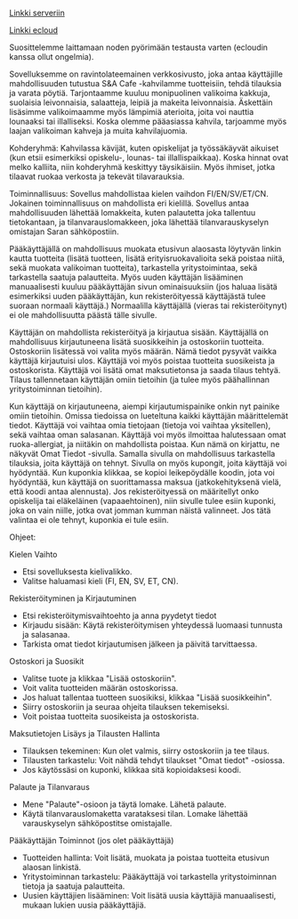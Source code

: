 [Linkki serveriin](https://users.metropolia.fi/~sarapap/WEBProjekti/html/)


[Linkki ecloud](http://10.120.32.72/app/fi/1Etusivu.html)

Suosittelemme laittamaan noden pyörimään testausta varten (ecloudin kanssa ollut ongelmia). 

Sovelluksemme on ravintolateemainen verkkosivusto, joka antaa käyttäjille mahdollisuuden tutustua S&A Cafe -kahvilamme tuotteisiin, tehdä tilauksia ja varata pöytiä. Tarjontaamme kuuluu monipuolinen valikoima kakkuja, suolaisia leivonnaisia, salaatteja, leipiä ja makeita leivonnaisia. Äskettäin lisäsimme valikoimaamme myös lämpimiä aterioita, joita voi nauttia lounaaksi tai illalliseksi. Koska olemme pääasiassa kahvila, tarjoamme myös laajan valikoiman kahveja ja muita kahvilajuomia. 

Kohderyhmä: Kahvilassa kävijät, kuten opiskelijat ja työssäkäyvät aikuiset (kun etsii esimerkiksi opiskelu-, lounas- tai illallispaikkaa). Koska hinnat ovat melko kalliita, niin kohderyhmä keskittyy täysikäisiin. Myös ihmiset, jotka tilaavat ruokaa verkosta ja tekevät tilavarauksia.

Toiminnallisuus: Sovellus mahdollistaa kielen vaihdon FI/EN/SV/ET/CN. Jokainen toiminnallisuus on mahdollista eri kielillä. Sovellus antaa mahdollisuuden lähettää lomakkeita, kuten palautetta joka tallentuu tietokantaan, ja tilanvarauslomakkeen, joka lähettää tilanvarauskyselyn omistajan Saran sähköpostiin. 

Pääkäyttäjällä on mahdollisuus muokata etusivun alaosasta löytyvän linkin kautta tuotteita (lisätä tuotteen, lisätä erityisruokavalioita sekä poistaa niitä, sekä muokata valikoiman tuotteita), tarkastella yritystoimintaa, sekä tarkastella saatuja palautteita. Myös uuden käyttäjän lisääminen manuaalisesti kuuluu pääkäyttäjän sivun ominaisuuksiin (jos haluaa lisätä esimerkiksi uuden pääkäyttäjän, kun rekisteröityessä käyttäjästä tulee suoraan normaali käyttäjä.) Normaalilla käyttäjällä (vieras tai rekisteröitynyt) ei ole mahdollisuutta päästä tälle sivulle. 

Käyttäjän on mahdollista rekisteröityä ja kirjautua sisään. Käyttäjällä on mahdollisuus kirjautuneena lisätä suosikkeihin ja ostoskoriin tuotteita. Ostoskoriin lisätessä voi valita myös määrän. Nämä tiedot pysyvät vaikka käyttäjä kirjautuisi ulos. Käyttäjä voi myös poistaa tuotteita suosikeista ja ostoskorista. Käyttäjä voi lisätä omat maksutietonsa ja saada tilaus tehtyä. Tilaus tallennetaan käyttäjän omiin tietoihin (ja tulee myös päähallinnan yritystoiminnan tietoihin). 

Kun käyttäjä on kirjautuneena, aiempi kirjautumispainike onkin nyt painike omiin tietoihin. Omissa tiedoissa on lueteltuna kaikki käyttäjän määrittelemät tiedot. Käyttäjä voi vaihtaa omia tietojaan (tietoja voi vaihtaa yksitellen), sekä vaihtaa oman salasanan. Käyttäjä voi myös ilmoittaa halutessaan omat ruoka-allergiat, ja niitäkin on mahdollista poistaa. Kun nämä on kirjattu, ne näkyvät Omat Tiedot -sivulla. Samalla sivulla on mahdollisuus tarkastella tilauksia, joita käyttäjä on tehnyt. Sivulla on myös kupongit, joita käyttäjä voi hyödyntää. Kun kuponkia klikkaa, se kopioi leikepöydälle koodin, jota voi hyödyntää, kun käyttäjä on suorittamassa maksua (jatkokehityksenä vielä, että koodi antaa alennusta). Jos rekisteröityessä on määritellyt onko opiskelija tai eläkeläinen (vapaaehtoinen), niin sivulle tulee esiin kuponki, joka on vain niille, jotka ovat jomman kumman näistä valinneet. Jos tätä valintaa ei ole tehnyt, kuponkia ei tule esiin. 

Ohjeet: 

Kielen Vaihto
- Etsi sovelluksesta kielivalikko.
- Valitse haluamasi kieli (FI, EN, SV, ET, CN).

Rekisteröityminen ja Kirjautuminen

- Etsi rekisteröitymisvaihtoehto ja anna pyydetyt tiedot
- Kirjaudu sisään: Käytä rekisteröitymisen yhteydessä luomaasi tunnusta ja salasanaa.
- Tarkista omat tiedot kirjautumisen jälkeen ja päivitä tarvittaessa.

Ostoskori ja Suosikit

- Valitse tuote ja klikkaa "Lisää ostoskoriin".
- Voit valita tuotteiden määrän ostoskorissa.
- Jos haluat tallentaa tuotteen suosikiksi, klikkaa "Lisää suosikkeihin".
- Siirry ostoskoriin ja seuraa ohjeita tilauksen tekemiseksi.
- Voit poistaa tuotteita suosikeista ja ostoskorista.

Maksutietojen Lisäys ja Tilausten Hallinta

- Tilauksen tekeminen: Kun olet valmis, siirry ostoskoriin ja tee tilaus.
- Tilausten tarkastelu: Voit nähdä tehdyt tilaukset "Omat tiedot" -osiossa.
- Jos käytössäsi on kuponki, klikkaa sitä kopioidaksesi koodi. 

Palaute ja Tilanvaraus

- Mene "Palaute"-osioon ja täytä lomake. Lähetä palaute.
- Käytä tilanvarauslomaketta varataksesi tilan. Lomake lähettää varauskyselyn sähköpostitse omistajalle.

Pääkäyttäjän Toiminnot (jos olet pääkäyttäjä)

- Tuotteiden hallinta: Voit lisätä, muokata ja poistaa tuotteita etusivun alaosan linkistä.
- Yritystoiminnan tarkastelu: Pääkäyttäjä voi tarkastella yritystoiminnan tietoja ja saatuja palautteita.
- Uusien käyttäjien lisääminen: Voit lisätä uusia käyttäjiä manuaalisesti, mukaan lukien uusia pääkäyttäjiä.
